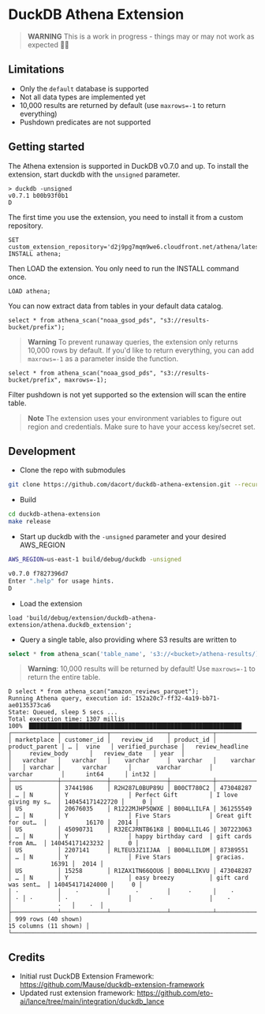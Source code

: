 # DuckDB Athena Extension

> **WARNING** This is a work in progress - things may or may not work as expected 🧙‍♂️

## Limitations

- Only the `default` database is supported
- Not all data types are implemented yet
- 10,000 results are returned by default (use `maxrows=-1` to return everything)
- Pushdown predicates are not supported

## Getting started

The Athena extension is supported in DuckDB v0.7.0 and up. To install the extension, start duckdb with the `unsigned` parameter.

```
> duckdb -unsigned
v0.7.1 b00b93f0b1
D 
```

The first time you use the extension, you need to install it from a custom repository. 

```
SET custom_extension_repository='d2j9pg7mqm9we6.cloudfront.net/athena/latest';
INSTALL athena;
```

Then LOAD the extension. You only need to run the INSTALL command once.

```
LOAD athena;
```

You can now extract data from tables in your default data catalog.

```
select * from athena_scan("noaa_gsod_pds", "s3://results-bucket/prefix");
```

> **Warning** To prevent runaway queries, the extension only returns 10,000 rows by default. If you'd like to return everything, you can add `maxrows=-1` as a parameter inside the function.

```
select * from athena_scan("noaa_gsod_pds", "s3://results-bucket/prefix", maxrows=-1);
```

Filter pushdown is not yet supported so the extension will scan the entire table.

> **Note** The extension uses your environment variables to figure out region and credentials. Make sure to have your access key/secret set.

## Development

- Clone the repo with submodules

```bash
git clone https://github.com/dacort/duckdb-athena-extension.git --recurse-submodules
```

- Build

```bash
cd duckdb-athena-extension
make release
```

- Start up duckdb with the `-unsigned` parameter and your desired AWS_REGION

```bash
AWS_REGION=us-east-1 build/debug/duckdb -unsigned
```

```bash
v0.7.0 f7827396d7
Enter ".help" for usage hints.
D 
```

- Load the extension

```
load 'build/debug/extension/duckdb-athena-extension/athena.duckdb_extension';
```

- Query a single table, also providing where S3 results are written to

```sql
select * from athena_scan('table_name', 's3://<bucket>/athena-results/);
```

> **Warning**: 10,000 results will be returned by default! Use `maxrows=-1` to return the entire table.

```
D select * from athena_scan("amazon_reviews_parquet");
Running Athena query, execution id: 152a20c7-ff32-4a19-bb71-ae0135373ca6
State: Queued, sleep 5 secs ...
Total execution time: 1307 millis
100% ▕████████████████████████████████████████████████████████████▏ 
┌─────────────┬─────────────┬────────────────┬────────────┬────────────────┬───┬─────────┬───────────────────┬──────────────────────┬──────────────────────┬─────────────────┬───────┐
│ marketplace │ customer_id │   review_id    │ product_id │ product_parent │ … │  vine   │ verified_purchase │   review_headline    │     review_body      │   review_date   │ year  │
│   varchar   │   varchar   │    varchar     │  varchar   │    varchar     │   │ varchar │      varchar      │       varchar        │       varchar        │      int64      │ int32 │
├─────────────┼─────────────┼────────────────┼────────────┼────────────────┼───┼─────────┼───────────────────┼──────────────────────┼──────────────────────┼─────────────────┼───────┤
│ US          │ 37441986    │ R2H287L0BUP89U │ B00CT780C2 │ 473048287      │ … │ N       │ Y                 │ Perfect Gift         │ I love giving my s…  │ 140454171422720 │     0 │
│ US          │ 20676035    │ R1222MJHP5QWXE │ B004LLILFA │ 361255549      │ … │ N       │ Y                 │ Five Stars           │ Great gift for out…  │           16170 │  2014 │
│ US          │ 45090731    │ R32ECJRNTB61K8 │ B004LLIL4G │ 307223063      │ … │ N       │ Y                 │ happy birthday card  │ gift cards from Am…  │ 140454171423232 │     0 │
│ US          │ 2207141     │ RLTEU3JZ1IJAA  │ B004LLILDM │ 87389551       │ … │ N       │ Y                 │ Five Stars           │ gracias.             │           16391 │  2014 │
│ US          │ 15258       │ R1ZAX1TN66QOU6 │ B004LLIKVU │ 473048287      │ … │ N       │ Y                 │ easy breezy          │ gift card was sent…  │ 140454171424000 │     0 │
│ ·           │    ·        │       ·        │     ·      │    ·           │ · │ ·       │ ·                 │     ·                │    ·                 │             ·   │    ·  │
├─────────────┴─────────────┴────────────────┴────────────┴────────────────┴───┴─────────┴───────────────────┴──────────────────────┴──────────────────────┴─────────────────┴───────┤
│ 999 rows (40 shown)                                                                                                                                          15 columns (11 shown) │
└────────────────────────────────────────────────────────────────────────────────────────────────────────────────────────────────────────────────────────────────────────────────────┘
```

## Credits

- Initial rust DuckDB Extension Framework: https://github.com/Mause/duckdb-extension-framework
- Updated rust extension framework: https://github.com/eto-ai/lance/tree/main/integration/duckdb_lance